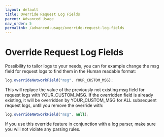 ```yaml
---
layout: default
title: Override Request Log Fields
parent: Advanced Usage
nav_order: 5
permalink: /advanced-usage/override-request-log-fields
---
```


# Override Request Log Fields

Possibility to tailor logs to your needs, you can for example change the msg field for request logs to find them in the Human readable format:

```js
log.overrideNetworkField("msg", YOUR_CUSTOM_MSG);
```

This will replace the value of the previously not existing msg field for request logs with YOUR_CUSTOM_MSG.
If the overridden field is already existing, it will be overridden by YOUR_CUSTOM_MSG for ALL subsequent request logs, until you remove the override with:

```js
log.overrideNetworkField("msg", null);
```

If you use this override feature in conjunction with a log parser, make sure you will not violate any parsing rules.
